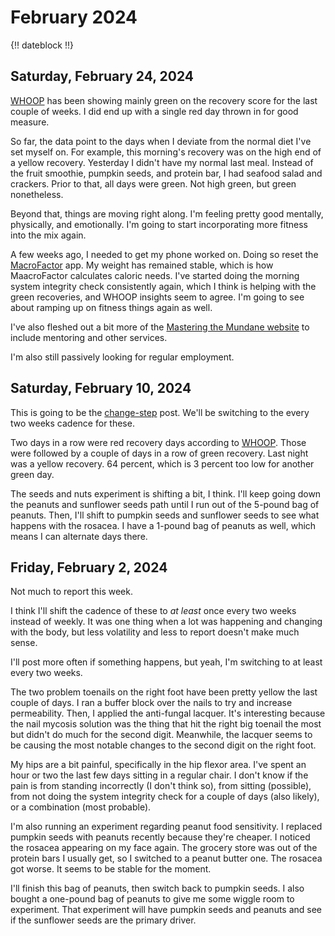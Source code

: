 # February 2024

{!! dateblock !!}

## Saturday, February 24, 2024

[WHOOP](/examinations/whoop-health-monitor/) has been showing mainly green on the recovery score for the last couple of weeks. I did end up with a single red day thrown in for good measure.

So far, the data point to the days when I deviate from the normal diet I've set myself on. For example, this morning's recovery was on the high end of a yellow recovery. Yesterday I didn't have my normal last meal. Instead of the fruit smoothie, pumpkin seeds, and protein bar, I had seafood salad and crackers. Prior to that, all days were green. Not high green, but green nonetheless.

Beyond that, things are moving right along. I'm feeling pretty good mentally, physically, and emotionally. I'm going to start incorporating more fitness into the mix again.

A few weeks ago, I needed to get my phone worked on. Doing so reset the [MacroFactor](/examinations/macrofactor-food-tracker/) app. My weight has remained stable, which is how MaacroFactor calculates caloric needs. I've started doing the morning system integrity check consistently again, which I think is helping with the green recoveries, and WHOOP insights seem to agree. I'm going to see about ramping up on fitness things again as well.

I've also fleshed out a bit more of the [Mastering the Mundane website](https://mastering-the-mundane.com) to include mentoring and other services.

I'm also still passively looking for regular employment.

## Saturday, February 10, 2024

This is going to be the [change-step](https://youtu.be/exPY2TdJ_GQ) post. We'll be switching to the every two weeks cadence for these.

Two days in a row were red recovery days according to [WHOOP](/examinations/whoop-health-monitor/). Those were followed by a couple of days in a row of green recovery. Last night was a yellow recovery. 64 percent, which is 3 percent too low for another green day.

The seeds and nuts experiment is shifting a bit, I think. I'll keep going down the peanuts and sunflower seeds path until I run out of the 5-pound bag of peanuts. Then, I'll shift to pumpkin seeds and sunflower seeds to see what happens with the rosacea. I have a 1-pound bag of peanuts as well, which means I can alternate days there.

## Friday, February 2, 2024

Not much to report this week.

I think I'll shift the cadence of these to *at least* once every two weeks instead of weekly. It was one thing when a lot was happening and changing with the body, but less volatility and less to report doesn't make much sense.

I'll post more often if something happens, but yeah, I'm switching to at least every two weeks.

The two problem toenails on the right foot have been pretty yellow the last couple of days. I ran a buffer block over the nails to try and increase permeability. Then, I applied the anti-fungal lacquer. It's interesting because the nail mycosis solution was the thing that hit the right big toenail the most but didn't do much for the second digit. Meanwhile, the lacquer seems to be causing the most notable changes to the second digit on the right foot.

My hips are a bit painful, specifically in the hip flexor area. I've spent an hour or two the last few days sitting in a regular chair. I don't know if the pain is from standing incorrectly (I don't think so), from sitting (possible), from not doing the system integrity check for a couple of days (also likely), or a combination (most probable).

I'm also running an experiment regarding peanut food sensitivity. I replaced pumpkin seeds with peanuts recently because they're cheaper. I noticed the rosacea appearing on my face again. The grocery store was out of the protein bars I usually get, so I switched to a peanut butter one. The rosacea got worse. It seems to be stable for the moment.

I'll finish this bag of peanuts, then switch back to pumpkin seeds. I also bought a one-pound bag of peanuts to give me some wiggle room to experiment. That experiment will have pumpkin seeds and peanuts and see if the sunflower seeds are the primary driver.
